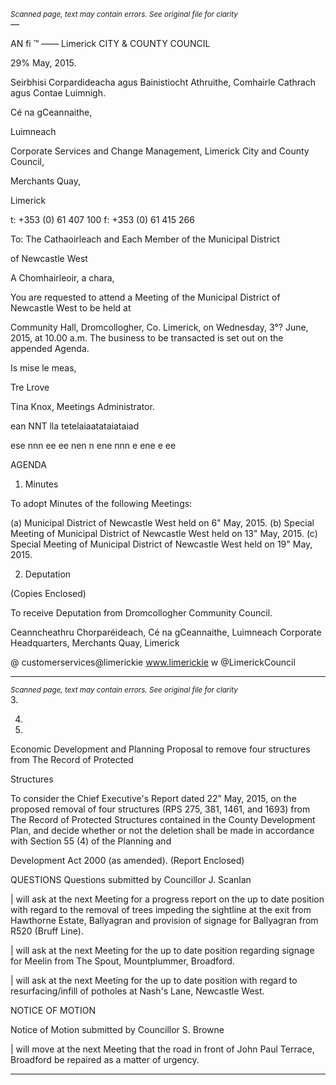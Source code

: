 *<small>Scanned page, text may contain errors. See original file for clarity</small>*  
_—_

AN fi ™
——
Limerick
CITY & COUNTY
COUNCIL

29% May, 2015.

Seirbhisi Corpardideacha agus Bainistiocht Athruithe,
Comhairle Cathrach agus Contae Luimnigh.

Cé na gCeannaithe,

Luimneach

Corporate Services and Change Management,
Limerick City and County Council,

Merchants Quay,

Limerick

t: +353 (0) 61 407 100
f: +353 (0) 61 415 266

To: The Cathaoirleach and Each Member of the Municipal District

of Newcastle West

A Chomhairleoir, a chara,

You are requested to attend a Meeting of the Municipal District of Newcastle West to be held at

Community Hall, Dromcollogher, Co. Limerick, on Wednesday, 3°? June, 2015, at 10.00 a.m.
The business to be transacted is set out on the appended Agenda.

Is mise le meas,

Tre Lrove

Tina Knox,
Meetings Administrator.

ean NNT lla tetelaiaatataiataiad

ese nnn ee ee nen n ene nnn e ene e ee

AGENDA

1. Minutes

To adopt Minutes of the following Meetings:

(a) Municipal District of Newcastle West held on 6" May, 2015.
(b) Special Meeting of Municipal District of Newcastle West held on 13" May, 2015.
(c) Special Meeting of Municipal District of Newcastle West held on 19" May, 2015.

2. Deputation

(Copies Enclosed)

To receive Deputation from Dromcollogher Community Council.

Ceanncheathru Chorparéideach, Cé na gCeannaithe, Luimneach
Corporate Headquarters, Merchants Quay, Limerick

@ customerservices@limerickie
 www.limerickie
w @LimerickCouncil

---
*<small>Scanned page, text may contain errors. See original file for clarity</small>*  
3.

4.

7.

Economic Development and Planning
Proposal to remove four structures from The Record of Protected

Structures

To consider the Chief Executive's Report dated 22” May, 2015, on the proposed
removal of four structures (RPS 275, 381, 1461, and 1693) from The Record of Protected
Structures contained in the County Development Plan, and decide whether or not the
deletion shall be made in accordance with Section 55 (4) of the Planning and

Development Act 2000 (as amended).
(Report Enclosed)

QUESTIONS
Questions submitted by Councillor J. Scanlan

| will ask at the next Meeting for a progress report on the up to date position with regard
to the removal of trees impeding the sightline at the exit from Hawthorne Estate,
Ballyagran and provision of signage for Ballyagran from R520 (Bruff Line).

| will ask at the next Meeting for the up to date position regarding signage for Meelin from
The Spout, Mountplummer, Broadford.

| will ask at the next Meeting for the up to date position with regard to resurfacing/infill of
potholes at Nash's Lane, Newcastle West.

NOTICE OF MOTION

Notice of Motion submitted by Councillor S. Browne

| will move at the next Meeting that the road in front of John Paul Terrace, Broadford be
repaired as a matter of urgency.

---
